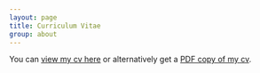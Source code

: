 ```yaml
---
layout: page
title: Curriculum Vitae
group: about
---
```


You can [view my cv here](/cv/cv.html) or alternatively get a [PDF copy of my cv](/cv/ngrogan-CV.pdf). 